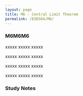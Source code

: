 ```yaml
---
layout: page
title: M6 - Central Limit Theorem
permalink: /EXDS04/M6/
---
```


<h3>M6M6M6</h3>

xxxxx xxxxx xxxxx

xxxxx xxxxx xxxxx

xxxxx xxxxx xxxxx

xxxxx xxxxx xxxxx

<h3>Study Notes</h3>
